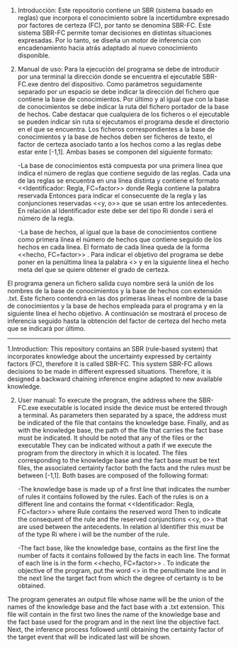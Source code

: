 1. Introducción:
Este repositorio contiene un SBR (sistema basado en reglas) que incorpora el conocimiento sobre 
la incertidumbre expresado por factores de certeza (FC), por tanto se denomina SBR-FC. Este sistema 
SBR-FC permite tomar decisiones en distintas situaciones expresadas. Por lo tanto, se diseña 
un motor de inferencia con encadenamiento hacia atrás adaptado al nuevo conocimiento disponible.

2. Manual de uso:
Para la ejecución del programa se debe de introducir por una terminal la dirección donde se encuentra el ejecutable SBR-FC.exe dentro del dispositivo. Como parámetros seguidamente separado por un espacio se debe indicar la dirección 
del fichero que contiene la base de conocimientos. Por último y al igual que con la base de conocimientos se debe indicar la ruta del fichero portador de la base de hechos. Cabe destacar que cualquiera de los ficheros o el ejecutable
se pueden indicar sin ruta si ejecutamos el programa desde el directorio en el que se encuentra. Los ficheros correspondientes a la base de conocimientos y la base de hechos deben ser ficheros de texto, el factor de certeza asociado 
tanto a los hechos como a las reglas debe estar ente [-1,1]. Ambas bases se componen del siguiente formato:

	-La base de conocimientos está compuesta por una primera línea que indica el número de reglas que contiene seguido de las reglas. Cada una de las reglas se encuentra en una línea distinta y contiene el formato
	<<Identificador: Regla, FC=factor>> donde Regla contiene la palabra reservada Entonces para indicar el consecuente de la regla y las conjunciones reservadas <<y, o>> que se usan entre los antecedentes. En relación 
	al Identificador este debe ser del tipo Ri donde i será el número de la regla.

	-La base de hechos, al igual que la base de conocimientos contiene como primera línea el número de hechos que contiene seguido de los hechos en cada línea. El formato de cada línea queda de la forma <<hecho, FC=factor>> .
	Para indicar el objetivo del programa se debe poner en la penúltima línea la palabra <<Objetivo>> y en la siguiente línea el hecho meta del que se quiere obtener el grado de certeza.
	
El programa genera un fichero salida cuyo nombre será la unión de los nombres de la base de conocimientos y la base de hechos con extensión .txt. Este fichero contendrá en las dos primeras líneas el nombre de la base de conocimientos
y la base de hechos empleada para el programa y en la siguiente línea el hecho objetivo. A continuación se mostrará el proceso de inferencia seguido hasta la obtención del factor de certeza del hecho meta que se indicará por último.

------------------------------------------------------------------------------------

1.Introduction:
This repository contains an SBR (rule-based system) that incorporates knowledge about
the uncertainty expressed by certainty factors (FC), therefore it is called SBR-FC. This system
SBR-FC allows decisions to be made in different expressed situations. Therefore, it is designed
a backward chaining inference engine adapted to new available knowledge.

2. User manual:
To execute the program, the address where the SBR-FC.exe executable is located inside the device must be entered through a terminal. As parameters then separated by a space, the address must be indicated
of the file that contains the knowledge base. Finally, and as with the knowledge base, the path of the file that carries the fact base must be indicated. It should be noted that any of the files or the executable
They can be indicated without a path if we execute the program from the directory in which it is located. The files corresponding to the knowledge base and the fact base must be text files, the associated certainty factor
both the facts and the rules must be between [-1,1]. Both bases are composed of the following format:

	-The knowledge base is made up of a first line that indicates the number of rules it contains followed by the rules. Each of the rules is on a different line and contains the format
	<<Identificador: Regla, FC=factor>> where Rule contains the reserved word Then to indicate the consequent of the rule and the reserved conjunctions <<y, o>> that are used between the antecedents. In relation
	al Identifier this must be of the type Ri where i will be the number of the rule.

	-The fact base, like the knowledge base, contains as the first line the number of facts it contains followed by the facts in each line. The format of each line is in the form <<hecho, FC=factor>> .
	To indicate the objective of the program, put the word <<Objetivo>> in the penultimate line and in the next line the target fact from which the degree of certainty is to be obtained.
        
The program generates an output file whose name will be the union of the names of the knowledge base and the fact base with a .txt extension. This file will contain in the first two lines the name of the knowledge base
and the fact base used for the program and in the next line the objective fact. Next, the inference process followed until obtaining the certainty factor of the target event that will be indicated last will be shown. 

